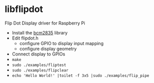 libflipdot
==========

Flip Dot Display driver for Raspberry Pi

* Install the [bcm2835](http://www.airspayce.com/mikem/bcm2835/) library
* Edit flipdot.h
  * configure GPIO to display input mapping
  * configure display geometry
* Connect display to GPIOs
* `make`
* `sudo ./examples/fliptest`
* `sudo ./examples/flipclear`
* `echo 'Hello World!' |toilet -f 3x5 |sudo ./examples/flip_pipe`
